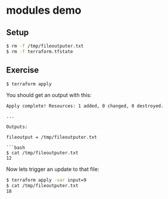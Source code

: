 # modules demo

## Setup

```bash
$ rm -f /tmp/fileoutputer.txt
$ rm -f terraform.tfstate
```

## Exercise

```bash
$ terraform apply
```

You should get an output with this:

```
Apply complete! Resources: 1 added, 0 changed, 0 destroyed.

...

Outputs:

fileoutput = /tmp/fileoutputer.txt

```bash
$ cat /tmp/fileoutputer.txt
12
```

Now lets trigger an update to that file:

```bash
$ terraform apply -var input=9
$ cat /tmp/fileoutputer.txt
18
```
